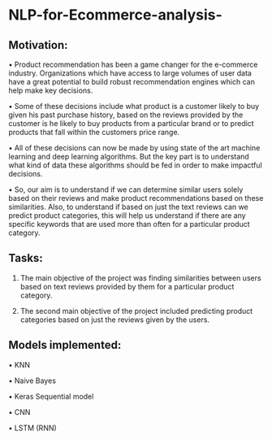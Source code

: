 # NLP-for-Ecommerce-analysis-

## Motivation:

• Product recommendation has been a game changer for the e-commerce industry. Organizations which have access to large volumes of user data have a great potential to build robust recommendation engines which can help make key decisions. 

• Some of these decisions include what product is a customer likely to buy given his past purchase history, based on the reviews provided by the customer is he likely to buy products from a particular brand or to predict products that fall within the customers price range. 

• All of these decisions can now be made by using state of the art machine learning and deep learning algorithms. But the key part is to understand what kind of data these algorithms should be fed in order to make impactful decisions. 

• So, our aim is to understand if we can determine similar users solely based on their reviews and make product recommendations based on these similarities. Also, to understand if based on just the text reviews can we predict product categories, this will help us understand if there are any specific keywords that are used more than often for a particular product category. 

## Tasks:
1.	The main objective of the project was finding similarities between users based on text reviews provided by them for a particular product category. 

2.	The second main objective of the project included predicting product categories based on just the reviews given by the users.

## Models implemented:

• KNN

• Naive Bayes

• Keras Sequential model

• CNN

• LSTM (RNN)
